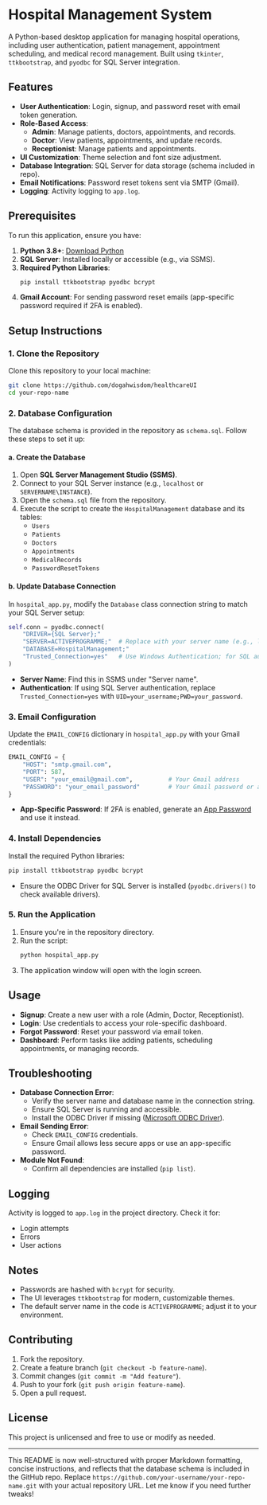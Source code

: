 
# Hospital Management System

A Python-based desktop application for managing hospital operations, including user authentication, patient management, appointment scheduling, and medical record management. Built using `tkinter`, `ttkbootstrap`, and `pyodbc` for SQL Server integration.

## Features
- **User Authentication**: Login, signup, and password reset with email token generation.
- **Role-Based Access**:
  - **Admin**: Manage patients, doctors, appointments, and records.
  - **Doctor**: View patients, appointments, and update records.
  - **Receptionist**: Manage patients and appointments.
- **UI Customization**: Theme selection and font size adjustment.
- **Database Integration**: SQL Server for data storage (schema included in repo).
- **Email Notifications**: Password reset tokens sent via SMTP (Gmail).
- **Logging**: Activity logging to `app.log`.

## Prerequisites
To run this application, ensure you have:
1. **Python 3.8+**: [Download Python](https://www.python.org/downloads/)
2. **SQL Server**: Installed locally or accessible (e.g., via SSMS).
3. **Required Python Libraries**:
   ```bash
   pip install ttkbootstrap pyodbc bcrypt
   ```
4. **Gmail Account**: For sending password reset emails (app-specific password required if 2FA is enabled).

## Setup Instructions

### 1. Clone the Repository
Clone this repository to your local machine:
```bash
git clone https://github.com/dogahwisdom/healthcareUI
cd your-repo-name
```

### 2. Database Configuration
The database schema is provided in the repository as `schema.sql`. Follow these steps to set it up:

#### a. Create the Database
1. Open **SQL Server Management Studio (SSMS)**.
2. Connect to your SQL Server instance (e.g., `localhost` or `SERVERNAME\INSTANCE`).
3. Open the `schema.sql` file from the repository.
4. Execute the script to create the `HospitalManagement` database and its tables:
   - `Users`
   - `Patients`
   - `Doctors`
   - `Appointments`
   - `MedicalRecords`
   - `PasswordResetTokens`

#### b. Update Database Connection
In `hospital_app.py`, modify the `Database` class connection string to match your SQL Server setup:
```python
self.conn = pyodbc.connect(
    "DRIVER={SQL Server};"
    "SERVER=ACTIVEPROGRAMME;"  # Replace with your server name (e.g., localhost, DESKTOP-XXXXX\SQLEXPRESS)
    "DATABASE=HospitalManagement;"
    "Trusted_Connection=yes"   # Use Windows Authentication; for SQL auth, use UID=your_username;PWD=your_password
)
```
- **Server Name**: Find this in SSMS under "Server name".
- **Authentication**: If using SQL Server authentication, replace `Trusted_Connection=yes` with `UID=your_username;PWD=your_password`.

### 3. Email Configuration
Update the `EMAIL_CONFIG` dictionary in `hospital_app.py` with your Gmail credentials:
```python
EMAIL_CONFIG = {
    "HOST": "smtp.gmail.com",
    "PORT": 587,
    "USER": "your_email@gmail.com",          # Your Gmail address
    "PASSWORD": "your_email_password"        # Your Gmail password or app-specific password
}
```
- **App-Specific Password**: If 2FA is enabled, generate an [App Password](https://myaccount.google.com/apppasswords) and use it instead.

### 4. Install Dependencies
Install the required Python libraries:
```bash
pip install ttkbootstrap pyodbc bcrypt
```
- Ensure the ODBC Driver for SQL Server is installed (`pyodbc.drivers()` to check available drivers).

### 5. Run the Application
1. Ensure you're in the repository directory.
2. Run the script:
   ```bash
   python hospital_app.py
   ```
3. The application window will open with the login screen.

## Usage
- **Signup**: Create a new user with a role (Admin, Doctor, Receptionist).
- **Login**: Use credentials to access your role-specific dashboard.
- **Forgot Password**: Reset your password via email token.
- **Dashboard**: Perform tasks like adding patients, scheduling appointments, or managing records.

## Troubleshooting
- **Database Connection Error**:
  - Verify the server name and database name in the connection string.
  - Ensure SQL Server is running and accessible.
  - Install the ODBC Driver if missing ([Microsoft ODBC Driver](https://docs.microsoft.com/en-us/sql/connect/odbc/download-odbc-driver-for-sql-server)).
- **Email Sending Error**:
  - Check `EMAIL_CONFIG` credentials.
  - Ensure Gmail allows less secure apps or use an app-specific password.
- **Module Not Found**:
  - Confirm all dependencies are installed (`pip list`).

## Logging
Activity is logged to `app.log` in the project directory. Check it for:
- Login attempts
- Errors
- User actions

## Notes
- Passwords are hashed with `bcrypt` for security.
- The UI leverages `ttkbootstrap` for modern, customizable themes.
- The default server name in the code is `ACTIVEPROGRAMME`; adjust it to your environment.

## Contributing
1. Fork the repository.
2. Create a feature branch (`git checkout -b feature-name`).
3. Commit changes (`git commit -m "Add feature"`).
4. Push to your fork (`git push origin feature-name`).
5. Open a pull request.

## License
This project is unlicensed and free to use or modify as needed.

---

This README is now well-structured with proper Markdown formatting, concise instructions, and reflects that the database schema is included in the GitHub repo. Replace `https://github.com/your-username/your-repo-name.git` with your actual repository URL. Let me know if you need further tweaks!
